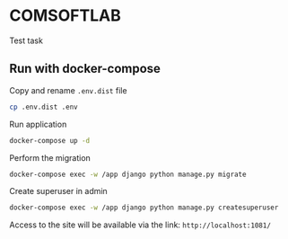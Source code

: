 # COMSOFTLAB
Test task

## Run with docker-compose

Copy and rename `.env.dist` file
```zsh
cp .env.dist .env
```

Run application
```zsh
docker-compose up -d
```

Perform the migration
```zsh
docker-compose exec -w /app django python manage.py migrate
```

Create superuser in admin
```zsh
docker-compose exec -w /app django python manage.py createsuperuser
```

Access to the site will be available via the link: `http://localhost:1081/`